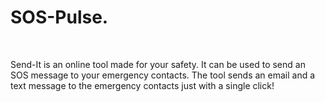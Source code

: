 <h1>SOS-Pulse.</h1>
<br>
<p>Send-It is an online tool made for your safety. It can be used to send an SOS message to your emergency contacts. The tool sends an email and a text message to the emergency contacts just with a single click!</p>
